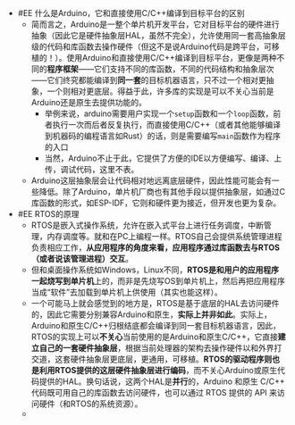 - #EE 什么是Arduino，它和直接使用C/C++编译到目标平台的区别
	- 简而言之，Arduino是一整个单片机开发平台，它对目标平台的硬件进行抽象（因此它是硬件抽象层HAL，虽然不完全），允许使用同一套高抽象层级的代码和库函数去操作硬件（但这不是说Arduino代码是跨平台，可移植的！）。使用Arduino和直接使用C/C++编译到目标平台，更像是两种不同的**程序框架**——它们支持不同的库函数，不同的代码结构和抽象层次——它们终究都能编译到**同一套**的目标机器语言，只不过一个相对更抽象，一个则相对更底层。得益于此，许多库的实现是可以不关心当前是Arduino还是原生去提供功能的。
		- 举例来说，arduino需要用户实现一个`setup`函数和一个`loop`函数，前者执行一次而后者反复执行，而直接使用C/C++（或者其他能够编译到机器码的编程语言如Rust）的话，则是需要编写`main`函数作为程序的入口
		- 当然，Arduino不止于此，它提供了方便的IDE以方便编写、编译、上传，调试代码，这里不表。
	- Arduino这层抽象层会让代码相对地远离底层硬件，因此性能可能会有一些降低。除了Arduino，单片机厂商也有其他手段以提供抽象层，如通过C库函数的形式，如ESP-IDF，它则和硬件更为接近，但开发也更为复杂。
- #EE RTOS的原理
	- RTOS是嵌入式操作系统，允许在嵌入式平台上进行任务调度，中断管理，内存调度等。就和在PC上编程一样。RTOS自己会提供系统管理进程负责相应工作，**从应用程序的角度来看，应用程序通过库函数去与RTOS（或者说该管理进程）交互**。
	- 但和桌面操作系统如Windows，Linux不同，**RTOS是和用户的应用程序一起烧写到单片机**上的，而非是先烧写OS到单片机上，然后再把应用程序当成“软件”去加载到单片机上供使用（其实也能这样）。
	- 一个可能马上就会感觉到的地方是，RTOS是基于底层的HAL去访问硬件的，因此它需要分别兼容Arduino和原生，**实际上并非如此**。实际上，Arduino和原生C/C++归根结底都会编译到同一套目标机器语言，因此，RTOS的实现上可以**不关心**当前使用的是Arduino和原生C/C++，它直接**建立自己的一套硬件抽象层**，根据当前处理器的架构去操作硬件以和外界打交道，这套硬件抽象层更底层，更通用，可移植。**RTOS的驱动程序则也是利用RTOS提供的这层硬件抽象层进行编码**，而不关心Arduino或原生代码提供的HAL。换句话说，这两个HAL是**并行**的，Arduino 和原生 C/C++ 代码既可用自己的库函数去访问硬件，也可以通过 RTOS 提供的 API 来访问硬件（和RTOS的系统资源）。
	-